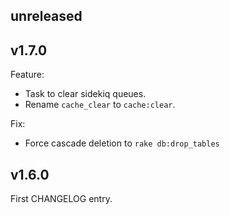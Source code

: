 ## unreleased

## v1.7.0

Feature:
- Task to clear sidekiq queues.
- Rename `cache_clear` to `cache:clear`.

Fix:
- Force cascade deletion to `rake db:drop_tables`

## v1.6.0

First CHANGELOG entry.
